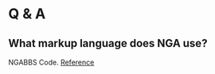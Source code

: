 Q & A
=====

## What markup language does NGA use?

NGABBS Code. [Reference](https://yxchangingself.xyz/posts/markdown-bbscode-converter/)


